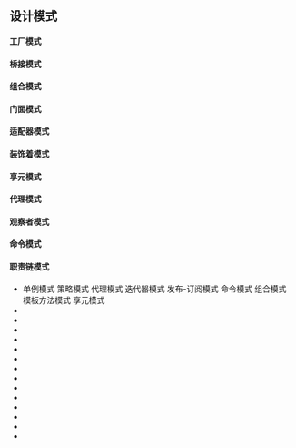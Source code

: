 <!--
 * @Author: your name
 * @Date: 2021-09-07 19:27:14
 * @LastEditTime: 2021-09-07 19:42:35
 * @LastEditors: Please set LastEditors
 * @Description: In User Settings Edit
 * @FilePath: \notes\study notes\设计模式\设计模式.md
-->

## 设计模式

#### 工厂模式

#### 桥接模式

#### 组合模式

#### 门面模式

#### 适配器模式

#### 装饰着模式

#### 享元模式

#### 代理模式

#### 观察者模式

#### 命令模式

#### 职责链模式

- 单例模式 策略模式 代理模式 迭代器模式 发布-订阅模式 命令模式 组合模式 模板方法模式 享元模式
-
-
-
-
-
-
-
-
-
-
-
-
-
-
